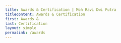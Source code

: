 ```yaml
---
title: Awards & Certification | Moh Ravi Dwi Putra
titlecontent: Awards & Certification
first: Awards &
last: Certification
layout: simple
permalink: /awards
---
```

